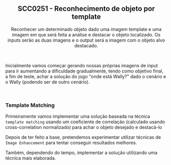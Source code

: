
<br />
<p align="center">
  <h2 align="center">SCC0251 - Reconhecimento de objeto por template</h2>

  <p align="center">
    Reconhecer um determinado objeto dado uma imagem template e uma imagem em que será feita a análise e destacar o objeto localizado. Os inputs serão as duas imagens e o output será a imagem com o objeto alvo destacado.
    <br />
  </p>
</p>

<br />

Inicialmente vamos começar gerando nossas próprias imagens de input para ir aumentando a dificuldade gradualmente, tendo como objetivo final, a fim de teste, achar a solução do jogo "onde está Wally?" dado o cenário e o Wally (podendo ser de outro cenário).

<br/>

### Template Matching
Primeiramente vamos implementar uma solução baseada na técnica `template matching` usando um coeficiente de correlação (calculado usando cross-correlation normalizado) para achar o objeto desejado e destacá-lo

Depois de ter feito a base, pretendemos experimentar utilizar técnicas de `Image Enhancement` para tentar conseguir resultados melhores.

Também, dependendo do tempo, implementar a solução utilizando uma técnica mais elaborada.